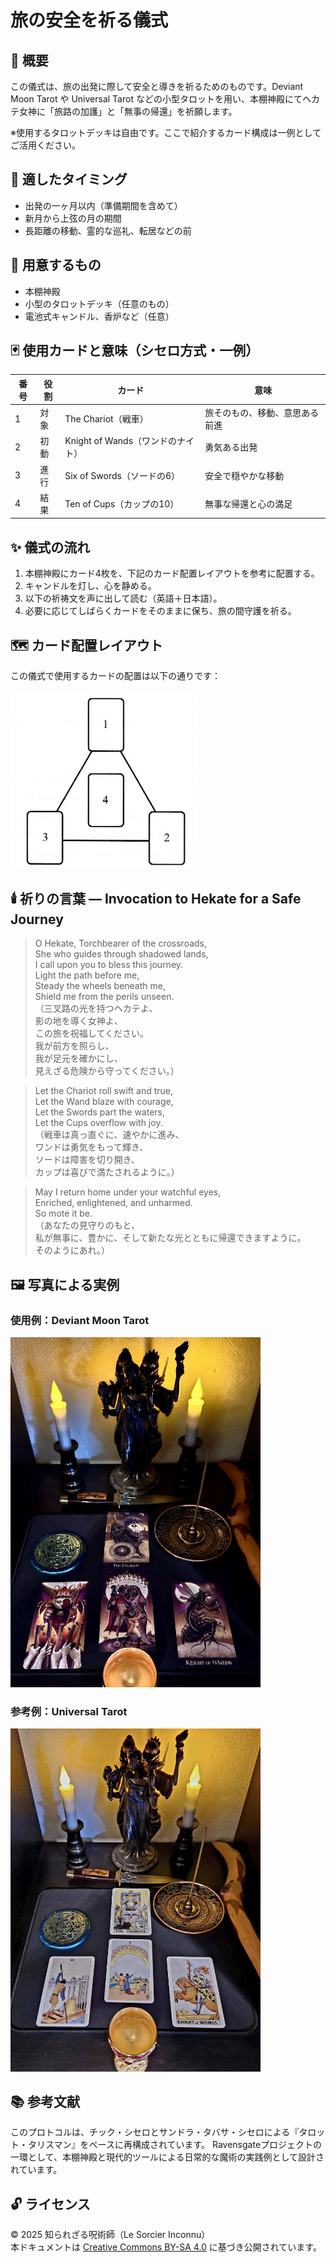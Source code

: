 # 旅の安全を祈る儀式

## 🧭 概要

この儀式は、旅の出発に際して安全と導きを祈るためのものです。Deviant Moon Tarot や Universal Tarot などの小型タロットを用い、本棚神殿にてヘカテ女神に「旅路の加護」と「無事の帰還」を祈願します。

※使用するタロットデッキは自由です。ここで紹介するカード構成は一例としてご活用ください。

## 📆 適したタイミング

- 出発の一ヶ月以内（準備期間を含めて）
- 新月から上弦の月の期間
- 長距離の移動、霊的な巡礼、転居などの前

## 🔮 用意するもの

- 本棚神殿
- 小型のタロットデッキ（任意のもの）
- 電池式キャンドル、香炉など（任意）

## 🃏 使用カードと意味（シセロ方式・一例）

| 番号 | 役割       | カード                       | 意味                             |
|------|------------|------------------------------|----------------------------------|
| 1    | 対象       | The Chariot（戦車）          | 旅そのもの、移動、意思ある前進 |
| 2    | 初動       | Knight of Wands（ワンドのナイト） | 勇気ある出発                     |
| 3    | 進行       | Six of Swords（ソードの6）     | 安全で穏やかな移動               |
| 4    | 結果       | Ten of Cups（カップの10）      | 無事な帰還と心の満足             |

## ✨ 儀式の流れ

1. 本棚神殿にカード4枚を、下記のカード配置レイアウトを参考に配置する。
2. キャンドルを灯し、心を静める。
3. 以下の祈祷文を声に出して読む（英語＋日本語）。
4. 必要に応じてしばらくカードをそのままに保ち、旅の間守護を祈る。

## 🗺️ カード配置レイアウト

この儀式で使用するカードの配置は以下の通りです：

<img src="invoking-layout.jpg" width="300">

## 🕯️ 祈りの言葉 — Invocation to Hekate for a Safe Journey

> O Hekate, Torchbearer of the crossroads,  
> She who guides through shadowed lands,  
> I call upon you to bless this journey.  
> Light the path before me,  
> Steady the wheels beneath me,  
> Shield me from the perils unseen.  
> （三叉路の光を持つヘカテよ、  
> 影の地を導く女神よ、  
> この旅を祝福してください。  
> 我が前方を照らし、  
> 我が足元を確かにし、  
> 見えざる危険から守ってください。）

> Let the Chariot roll swift and true,  
> Let the Wand blaze with courage,  
> Let the Swords part the waters,  
> Let the Cups overflow with joy.  
> （戦車は真っ直ぐに、速やかに進み、  
> ワンドは勇気をもって輝き、  
> ソードは障害を切り開き、  
> カップは喜びで満たされるように。）

> May I return home under your watchful eyes,  
> Enriched, enlightened, and unharmed.  
> So mote it be.  
> （あなたの見守りのもと、  
> 私が無事に、豊かに、そして新たな光とともに帰還できますように。  
> そのようにあれ。）

## 🖼️ 写真による実例

### 使用例：Deviant Moon Tarot  
<img src="travel-DeviantMoon.jpg" width="400">

### 参考例：Universal Tarot  
<img src="travel-Universal.jpg" width="400">

## 📚 参考文献

このプロトコルは、チック・シセロとサンドラ・タバサ・シセロによる『タロット・タリスマン』をベースに再構成されています。
Ravensgateプロジェクトの一環として、本棚神殿と現代的ツールによる日常的な魔術の実践例として設計されています。

## 🔓 ライセンス

© 2025 知られざる呪術師（Le Sorcier Inconnu）  
本ドキュメントは [Creative Commons BY-SA 4.0](https://creativecommons.org/licenses/by-sa/4.0/deed.ja) に基づき公開されています。
